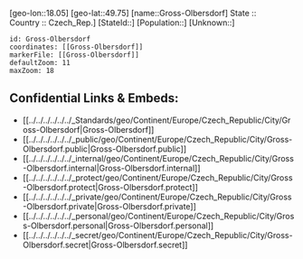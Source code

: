 ﻿---
location: [49.75,18.05] 
mapzoom: [7,12] 
mapmarker: city 
type: City
tags:
- geo/City


SpocWebEntityId: 30602
isDeleted: false
confidential: public

---
[geo-lon::18.05] 
[geo-lat::49.75] 
[name::Gross-Olbersdorf] 
State ::  
Country :: Czech_Rep.] 
[StateId::] 
[Population::] 
[Unknown::] 


```leaflet
id: Gross-Olbersdorf
coordinates: [[Gross-Olbersdorf]] 
markerFile: [[Gross-Olbersdorf]] 
defaultZoom: 11 
maxZoom: 18
```


## Confidential Links & Embeds: 
- [[../../../../../../_Standards/geo/Continent/Europe/Czech_Republic/City/Gross-Olbersdorf|Gross-Olbersdorf]] 
- [[../../../../../../_public/geo/Continent/Europe/Czech_Republic/City/Gross-Olbersdorf.public|Gross-Olbersdorf.public]] 
- [[../../../../../../_internal/geo/Continent/Europe/Czech_Republic/City/Gross-Olbersdorf.internal|Gross-Olbersdorf.internal]] 
- [[../../../../../../_protect/geo/Continent/Europe/Czech_Republic/City/Gross-Olbersdorf.protect|Gross-Olbersdorf.protect]] 
- [[../../../../../../_private/geo/Continent/Europe/Czech_Republic/City/Gross-Olbersdorf.private|Gross-Olbersdorf.private]] 
- [[../../../../../../_personal/geo/Continent/Europe/Czech_Republic/City/Gross-Olbersdorf.personal|Gross-Olbersdorf.personal]] 
- [[../../../../../../_secret/geo/Continent/Europe/Czech_Republic/City/Gross-Olbersdorf.secret|Gross-Olbersdorf.secret]] 
